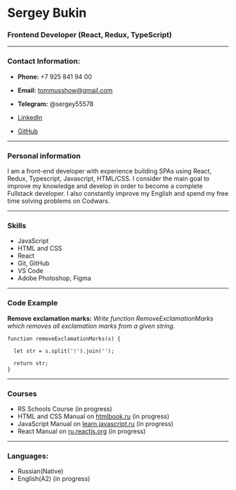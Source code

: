 # Sergey Bukin

### Frontend Developer (React, Redux, TypeScript)

-------------------------------------------------------------------------------

### Contact Information: 

* **Phone:** +7 925 841 94 00
* **Email:** tommusshow@gmail.com
* **Telegram:** @sergey55578

* [LinkedIn](https://www.linkedin.com/mwlite/in/sergey-bukin-006528220)
* [GitHub](https://github.com/MrTomMus)

-------------------------------------------------------------------------------

### Personal information

I am a front-end developer with experience building SPAs using React, Redux, Typescript, Javascript, HTML/CSS. 
I consider the main goal to improve my knowledge and develop in order to become a complete Fullstack developer. I also constantly improve my English and spend my free time solving problems on Codwars.

-------------------------------------------------------------------------------

### Skills

* JavaScript
* HTML and CSS
* React
* Git, GitHub
* VS Code
* Adobe Photoshop, Figma

-------------------------------------------------------------------------------

### Code Example

**Remove exclamation marks:** *Write function RemoveExclamationMarks which removes all exclamation marks from a given string.*

```
function removeExclamationMarks(s) {

  let str = s.split('!').join('');

  return str;
}
```

-------------------------------------------------------------------------------

### Courses

* RS Schools Course (in progress)
* HTML and CSS Manual on [htmlbook.ru](http://htmlbook.ru) (in progress)
* JavaScript Manual on [learn.javascript.ru](https://learn.javascript.ru/) (in progress)
* React Manual on [ru.reactjs.org](https://ru.reactjs.org/docs/getting-started.html) (in progress)

-------------------------------------------------------------------------------

### Languages:

* Russian(Native)
* English(A2) (in progress)





